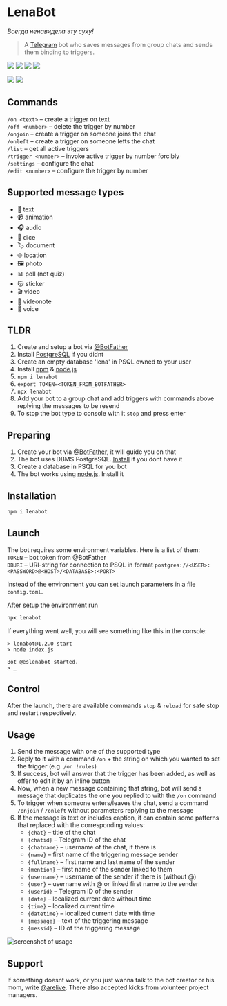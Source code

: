 # LenaBot
*Всегда ненавидела эту суку!*

> A [Telegram](https://telegram.org) bot who saves messages from group chats and sends them binding to triggers.

![](https://img.shields.io/tokei/lines/github/arebaka/lena)
![](https://img.shields.io/github/repo-size/arebaka/lena)
![](https://img.shields.io/npm/v/lenabot)
![](https://img.shields.io/codefactor/grade/github/arebaka/lena)

![](https://img.shields.io/badge/English-100%25-brightgreen)
![](https://img.shields.io/badge/Russian-100%25-brightgreen)

## Commands
`/on <text>` – create a trigger on text  
`/off <number>` – delete the trigger by number  
`/onjoin` – create a trigger on someone joins the chat  
`/onleft` – create a trigger on someone lefts the chat  
`/list` – get all active triggers  
`/trigger <number>` – invoke active trigger by number forcibly  
`/settings` – configure the chat  
`/edit <number>` – configure the trigger by number

## Supported message types
+ 📃 text
+ 📹 animation
+ 🎧 audio
+ 🎲 dice
+ 🏷️ document
+ 🌐 location
+ 🖼️ photo
+ 📊 poll (not quiz)
+ 😽 sticker
+ 🎬 video
+ 🎥 videonote
+ 🎤 voice

## TLDR
1. Create and setup a bot via [@BotFather](https://t.me/BotFather)
2. Install [PostgreSQL](https://www.postgresql.org/download/) if you didnt
3. Create an empty database 'lena' in PSQL owned to your user
4. Install [npm](https://www.npmjs.com) & [node.js](https://npmjs.com/package/node)
5. `npm i lenabot`
6. `export TOKEN=<TOKEN_FROM_BOTFATHER>`
7. `npx lenabot`
8. Add your bot to a group chat and add triggers with commands above replying the messages to be resend
9. To stop the bot type to console with it `stop` and press enter

## Preparing
1. Create your bot via [@BotFather](https://t.me/BotFather), it will guide you on that
2. The bot uses DBMS PostgreSQL. [Install](https://www.postgresql.org/download/) if you dont have it
3. Create a database in PSQL for you bot
4. The bot works using [node.js](https://npmjs.com/package/node). Install it

## Installation
```bash
npm i lenabot
```

## Launch
The bot requires some environment variables. Here is a list of them:  
`TOKEN` – bot token from @BotFather  
`DBURI` – URI-string for connection to PSQL in format `postgres://<USER>:<PASSWORD>@<HOST>/<DATABASE>:<PORT>`

Instead of the environment you can set launch parameters in a file `config.toml`.

After setup the environment run
```bash
npx lenabot
```

If everything went well, you will see something like this in the console:
```
> lenabot@1.2.0 start
> node index.js

Bot @eslenabot started.
> _
```

## Control
After the launch, there are available commands `stop` & `reload` for safe stop and restart respectively.

## Usage
1. Send the message with one of the supported type
2. Reply to it with a command `/on` + the string on which you wanted to set the trigger (e.g. `/on !rules`)
3. If success, bot will answer that the trigger has been added, as well as offer to edit it by an inline button
4. Now, when a new message containing that string, bot will send a message that duplicates the one you replied to with the `/on` command
5. To trigger when someone enters/leaves the chat, send a command `/onjoin` / `/onleft` without parameters replying to the message
6. If the message is text or includes caption, it can contain some patterns that replaced with the corresponding values:
    - `{chat}` – title of the chat
    - `{chatid}` – Telegram ID of the chat
    - `{chatname}` – username of the chat, if there is
    - `{name}` – first name of the triggering message sender
    - `{fullname}` – first name and last name of the sender
    - `{mention}` – first name of the sender linked to them
    - `{username}` – username of the sender if there is (without @)
    - `{user}` – username with @ or linked first name to the sender
    - `{userid}` – Telegram ID of the sender
    - `{date}` – localized current date without time
    - `{time}` – localized current time
    - `{datetime}` – localized current date with time
    - `{message}` – text of the triggering message
    - `{messid}` – ID of the triggering message

![screenshot of usage](https://user-images.githubusercontent.com/36796676/141665612-2ec1fd5c-ccab-4b20-897b-13ee461c5753.png)

## Support
If something doesnt work, or you just wanna talk to the bot creator or his mom, write [@arelive](https://t.me/arelive). There also accepted kicks from volunteer project managers.
